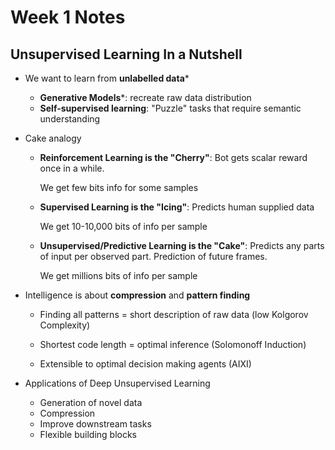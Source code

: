 # Week 1 Notes
## Unsupervised Learning In a Nutshell
- We want to learn from **unlabelled data***
    - **Generative Models***: recreate raw data distribution
    - **Self-supervised learning**: "Puzzle" tasks that require semantic understanding

- Cake analogy
    - **Reinforcement Learning is the "Cherry"**: Bot gets scalar reward once in a
      while.

      We get few bits info for some samples

    - **Supervised Learning is the "Icing"**: Predicts human supplied data

      We get 10-10,000 bits of info per sample

    - **Unsupervised/Predictive Learning is the "Cake"**: Predicts any parts of
      input per observed part. Prediction of future frames.

      We get millions bits of info per sample

- Intelligence is about **compression** and **pattern finding**
    - Finding all patterns = short description of raw data (low Kolgorov
      Complexity)

    - Shortest code length = optimal inference (Solomonoff Induction)

    - Extensible to optimal decision making agents (AIXI)

- Applications of Deep Unsupervised Learning
    - Generation of novel data
    - Compression
    - Improve downstream tasks
    - Flexible building blocks

